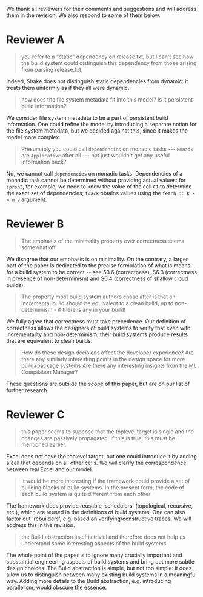 We thank all reviewers for their comments and suggestions and will address them
in the revision. We also respond to some of them below.

# Reviewer A

> you refer to a "static" dependency on release.txt,
> but I can't see how the build system could distinguish this
> dependency from those arising from parsing release.txt.

Indeed, Shake does not distinguish static dependencies from dynamic: it
treats them uniformly as if they all were dynamic.

> how does the file system metadata fit into this model? Is it persistent
> build information?

We consider file system metadata to be a part of persistent build information.
One could refine the model by introducing a separate notion for the file system
metadata, but we decided against this, since it makes the model more complex.

> Presumably you could call `dependencies` on monadic tasks --- `Monad`s are
> `Applicative` after all --- but just wouldn't get any useful information back?

No, we cannot call `dependencies` on monadic tasks. Dependencies of a monadic
task cannot be determined without providing actual values: for `sprsh2`, for
example, we need to know the value of the cell `C1` to determine the exact set
of dependencies; `track` obtains values using the `fetch :: k -> m v` argument.

# Reviewer B

> The emphasis of the minimality property over correctness seems somewhat off.

We disagree that our emphasis is on minimality. On the contrary, a larger part
of the paper is dedicated to the precise formulation of what is means for a
build system to be correct -- see S3.6 (correctness), S6.3 (correctness in
presence of non-determinism) and S6.4 (correctness of shallow cloud builds).

> The property most build system authors chase after is that an incremental
> build should be equivalent to a clean build, up to non-determinism - if there
> is any in your build!

We fully agree that correctness must take precedence. Our definition of
correctness allows the designers of build systems to verify that even with
incrementality and non-determinism, their build systems produce results that are
equivalent to clean builds.

> How do these design decisions affect the developer experience?
> Are there any similarly interesting points in the design space for more
> build+package systems
> Are there any interesting insights from the ML Compilation Manager?

These questions are outside the scope of this paper, but are on our list of
further research.

# Reviewer C

> this paper seems to suppose that the toplevel target is single and the changes
> are passively propagated. If this is true, this must be mentioned earlier.

Excel does not have the toplevel target, but one could introduce it by adding a
cell that depends on all other cells. We will clarify the correspondence between
real Excel and our model.

> It would be more interesting if the framework could provide a set of building
> blocks of build systems. In the present form, the code of each build system is
> quite different from each other

The framework does provide reusable 'schedulers' (topological, recursive, etc.),
which are reused in the definitions of build systems. One can also factor out
'rebuilders', e.g. based on verifying/constructive traces. We will address this
in the revision.

> the Build abstraction itself is trivial and therefore does not help us
> understand some interesting aspects of the build systems.

The whole point of the paper is to ignore many crucially important and
substantial engineering aspects of build systems and bring out more subtle
design choices. The Build abstraction is simple, but not too simple: it does
allow us to distinguish between many existing build systems in a meaningful way.
Adding more details to the Build abstraction, e.g. introducing parallelism,
would obscure the essence.
